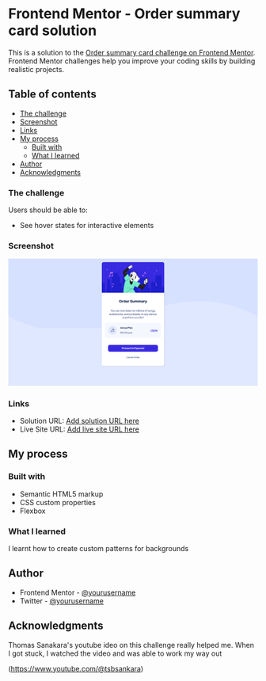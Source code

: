 # Frontend Mentor - Order summary card solution

This is a solution to the [Order summary card challenge on Frontend Mentor](https://www.frontendmentor.io/challenges/order-summary-component-QlPmajDUj). Frontend Mentor challenges help you improve your coding skills by building realistic projects.

## Table of contents

- [The challenge](#the-challenge)
- [Screenshot](#screenshot)
- [Links](#links)
- [My process](#my-process)
  - [Built with](#built-with)
  - [What I learned](#what-i-learned)
- [Author](#author)
- [Acknowledgments](#acknowledgments)

### The challenge

Users should be able to:

- See hover states for interactive elements

### Screenshot

![](./screenshot.jpg)

### Links

- Solution URL: [Add solution URL here]([https://your-solution-url.com](https://www.frontendmentor.io/solutions/responsive-component-using-css-flexbox-JNPKRr7yf0))
- Live Site URL: [Add live site URL here]([https://your-live-site-url.com](https://order-summary-vuq.vercel.app/))

## My process

### Built with

- Semantic HTML5 markup
- CSS custom properties
- Flexbox

### What I learned

I learnt how to create custom patterns for backgrounds

## Author

- Frontend Mentor - [@yourusername](https://www.frontendmentor.io/profile/Birdie13-stack)
- Twitter - [@yourusername](https://www.twitter.com/thatbirdintech)

## Acknowledgments

Thomas Sanakara's youtube ideo on this challenge really helped me. When I got stuck, I watched the video and was able to work my way out

(https://www.youtube.com/@tsbsankara)
